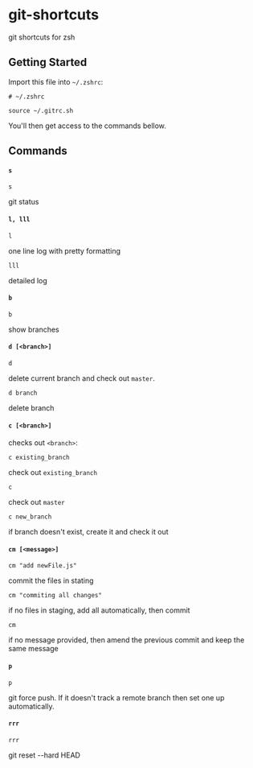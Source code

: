 # git-shortcuts

git shortcuts for zsh

## Getting Started

Import this file into `~/.zshrc`:

```
# ~/.zshrc

source ~/.gitrc.sh
```

You'll then get access to the commands bellow.

## Commands

#### `s`

```
s
```

git status

#### `l, lll`

```
l
```

one line log with pretty formatting

```
lll
```

detailed log

#### `b`

```
b
```

show branches

#### `d [<branch>]`

```
d
```

delete current branch and check out `master`.

```
d branch
```

delete branch

#### `c [<branch>]`

checks out `<branch>`:

```
c existing_branch
```

check out `existing_branch`

```
c
```

check out `master`

```
c new_branch
```

if branch doesn't exist, create it and check it out

#### `cm [<message>]`

```
cm "add newFile.js"
```

commit the files in stating

```
cm "commiting all changes"
```

if no files in staging, add all automatically, then commit

```
cm
```

if no message provided, then amend the previous commit and keep the same message

#### `p`

```
p
```

git force push. If it doesn't track a remote branch then set one up automatically.

#### `rrr`

```
rrr
```

git reset --hard HEAD
